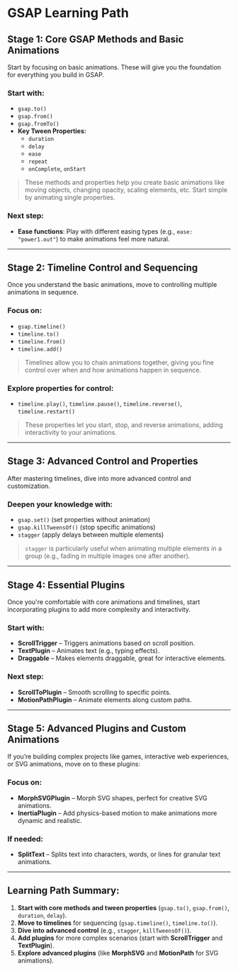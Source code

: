 
# GSAP Learning Path

## Stage 1: Core GSAP Methods and Basic Animations
Start by focusing on basic animations. These will give you the foundation for everything you build in GSAP.

### Start with:
- `gsap.to()`
- `gsap.from()`
- `gsap.fromTo()`
- **Key Tween Properties:**
  - `duration`
  - `delay`
  - `ease`
  - `repeat`
  - `onComplete`, `onStart`

> These methods and properties help you create basic animations like moving objects, changing opacity, scaling elements, etc. Start simple by animating single properties.

### Next step:
- **Ease functions**: Play with different easing types (e.g., `ease: "power1.out"`) to make animations feel more natural.

---

## Stage 2: Timeline Control and Sequencing
Once you understand the basic animations, move to controlling multiple animations in sequence.

### Focus on:
- `gsap.timeline()`
- `timeline.to()`
- `timeline.from()`
- `timeline.add()`

> Timelines allow you to chain animations together, giving you fine control over when and how animations happen in sequence.

### Explore properties for control:
- `timeline.play()`, `timeline.pause()`, `timeline.reverse()`, `timeline.restart()`

> These properties let you start, stop, and reverse animations, adding interactivity to your animations.

---

## Stage 3: Advanced Control and Properties
After mastering timelines, dive into more advanced control and customization.

### Deepen your knowledge with:
- `gsap.set()` (set properties without animation)
- `gsap.killTweensOf()` (stop specific animations)
- `stagger` (apply delays between multiple elements)

> `stagger` is particularly useful when animating multiple elements in a group (e.g., fading in multiple images one after another).

---

## Stage 4: Essential Plugins
Once you're comfortable with core animations and timelines, start incorporating plugins to add more complexity and interactivity.

### Start with:
- **ScrollTrigger** – Triggers animations based on scroll position.
- **TextPlugin** – Animates text (e.g., typing effects).
- **Draggable** – Makes elements draggable, great for interactive elements.

### Next step:
- **ScrollToPlugin** – Smooth scrolling to specific points.
- **MotionPathPlugin** – Animate elements along custom paths.

---

## Stage 5: Advanced Plugins and Custom Animations
If you’re building complex projects like games, interactive web experiences, or SVG animations, move on to these plugins:

### Focus on:
- **MorphSVGPlugin** – Morph SVG shapes, perfect for creative SVG animations.
- **InertiaPlugin** – Add physics-based motion to make animations more dynamic and realistic.

### If needed:
- **SplitText** – Splits text into characters, words, or lines for granular text animations.

---

## Learning Path Summary:
1. **Start with core methods and tween properties** (`gsap.to()`, `gsap.from()`, `duration`, `delay`).
2. **Move to timelines** for sequencing (`gsap.timeline()`, `timeline.to()`).
3. **Dive into advanced control** (e.g., `stagger`, `killTweensOf()`).
4. **Add plugins** for more complex scenarios (start with **ScrollTrigger** and **TextPlugin**).
5. **Explore advanced plugins** (like **MorphSVG** and **MotionPath** for SVG animations).
